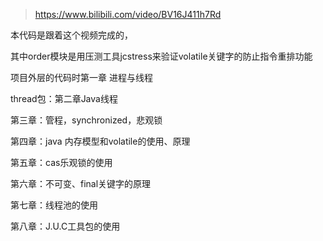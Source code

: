 >  https://www.bilibili.com/video/BV16J411h7Rd

本代码是跟着这个视频完成的，

其中order模块是用压测工具jcstress来验证volatile关键字的防止指令重排功能

项目外层的代码时第一章 进程与线程

thread包：第二章Java线程

第三章：管程，synchronized，悲观锁

第四章：java 内存模型和volatile的使用、原理

第五章：cas乐观锁的使用

第六章：不可变、final关键字的原理

第七章：线程池的使用

第八章：J.U.C工具包的使用